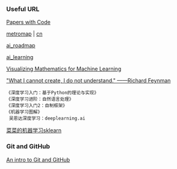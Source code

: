 ### Useful URL

[Papers with Code](https://paperswithcode.com/)

[metromap](http://nirvacana.com/thoughts/2013/07/08/becoming-a-data-scientist/) | [cn](https://github.com/apachecn/ai-roadmap/tree/master/ds-metromap)
  
[ai_roadmap](https://github.com/apachecn/ai-roadmap/tree/master/ai-union-201904)

[ai_learning](https://github.com/apachecn)

[Visualizing Mathematics for Machine Learning](https://github.com/Visualize-ML)

["What I cannot create, I do not understand." ——Richard Feynman](https://github.com/Mount256/machine_learning)
```
《深度学习入门：基于Python的理论与实现》
《深度学习进阶：自然语言处理》
《深度学习入门2：自制框架》
《机器学习图解》
 吴恩达深度学习：deeplearning.ai
```
[菜菜的机器学习sklearn](https://github.com/MemorialCheng/deep-learning-from-scratch/tree/master)
### Git and GitHub

[An intro to Git and GitHub](https://github.com/apachecn/Interview/tree/master/docs)
